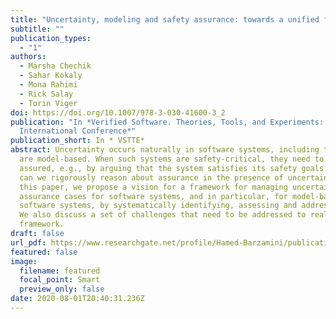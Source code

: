 ```yaml
---
title: "Uncertainty, modeling and safety assurance: towards a unified framework"
subtitle: ""
publication_types:
  - "1"
authors:
  - Marsha Chechik
  - Sahar Kokaly
  - Mona Rahimi
  - Rick Salay
  - Torin Viger
doi: https://doi.org/10.1007/978-3-030-41600-3_2
publication: "In *Verified Software. Theories, Tools, and Experiments: 11th
  International Conference*"
publication_short: In * VSTTE*
abstract: Uncertainty occurs naturally in software systems, including those that
  are model-based. When such systems are safety-critical, they need to be
  assured, e.g., by arguing that the system satisfies its safety goals. But how
  can we rigorously reason about assurance in the presence of uncertainty? In
  this paper, we propose a vision for a framework for managing uncertainty in
  assurance cases for software systems, and in particular, for model-based
  software systems, by systematically identifying, assessing and addressing it.
  We also discuss a set of challenges that need to be addressed to realize this
  framework.
draft: false
url_pdf: https://www.researchgate.net/profile/Hamed-Barzamini/publication/365120599_CADE_The_Missing_Benchmark_in_Evaluating_Dataset_Requirements_of_AI-enabled_Software/links/63d5f44bc465a873a267858c/CADE-The-Missing-Benchmark-in-Evaluating-Dataset-Requirements-of-AI-enabled-Software.pdf
featured: false
image:
  filename: featured
  focal_point: Smart
  preview_only: false
date: 2020-08-01T20:40:31.236Z
---
```

